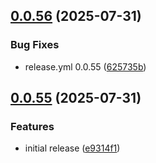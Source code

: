 ## [0.0.56](https://github.com/rzl-app/rzl-next-kits/compare/v0.0.55...v0.0.56) (2025-07-31)

### Bug Fixes

* release.yml 0.0.55 ([625735b](https://github.com/rzl-app/rzl-next-kits/commit/625735be7781b16c118fe59807e1c4dddad2395f))
## [0.0.55](https://github.com/rzl-app/rzl-next-kits/compare/e9314f12a771136f3f2eb2b71c7b4638a3412159...v0.0.55) (2025-07-31)

### Features

* initial release ([e9314f1](https://github.com/rzl-app/rzl-next-kits/commit/e9314f12a771136f3f2eb2b71c7b4638a3412159))

